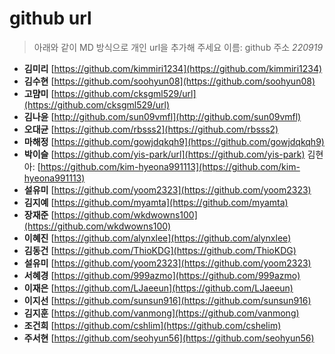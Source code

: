 # github url
> 아래와 같이 MD 방식으로 개인 url을 추가해 주세요
> 이름: github 주소
_220919_ 

* **김미리** [https://github.com/kimmiri1234](https://github.com/kimmiri1234)
* **김수현** [https://github.com/soohyun08](https://github.com/soohyun08)
* **고먐미** [https://github.com/cksgml529/url](https://github.com/cksgml529/url)
* **김나윤** [http://github.com/sun09vmfl](http://github.com/sun09vmfl)
* **오대균** [https://github.com/rbsss2](https://github.com/rbsss2)
* **마해정** [https://github.com/gowjdqkqh9](https://github.com/gowjdqkqh9)
* **박이슬** [https://github.com/yis-park/url](https://github.com/yis-park)
김현아: [https://github.com/kim-hyeona991113](https://github.com/kim-hyeona991113)
* **설유미** [https://github.com/yoom2323](https://github.com/yoom2323)
* **김지예** [https://github.com/myamta](https://github.com/myamta)
* **장재준** [https://github.com/wkdwowns100](https://github.com/wkdwowns100)
* **이혜진** [https://github.com/alynxlee](https://github.com/alynxlee)
* **김동건** [https://github.com/ThioKDG](https://github.com/ThioKDG)
* **설유미** [https://github.com/yoom2323](https://github.com/yoom2323)
* **서혜경** [https://github.com/999azmo](https://github.com/999azmo)
* **이재은** [https://github.com/LJaeeun](https://github.com/LJaeeun)
* **이지선** [https://github.com/sunsun916](https://github.com/sunsun916)
* **김지훈** [https://github.com/vanmong](https://github.com/vanmong)
* **조건희** [https://github.com/cshlim](https://github.com/cshelim)
* **주서현** [https://github.com/seohyun56](https://github.com/seohyun56)

